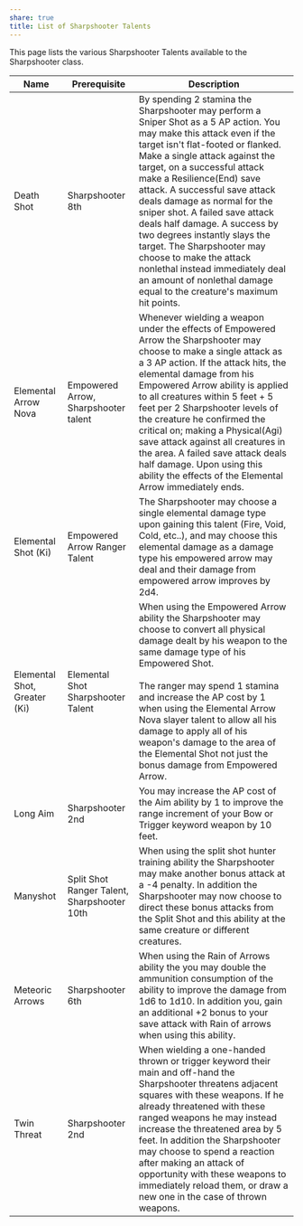 ```yaml
---
share: true
title: List of Sharpshooter Talents
---
```

This page lists the various Sharpshooter Talents available to the Sharpshooter class.

| Name                         | Prerequisite                                | Description                                                                                                                                                                                                                                                                                                                                                                                                                                                                                                                                                                                    |
| ---------------------------- | ------------------------------------------- | ---------------------------------------------------------------------------------------------------------------------------------------------------------------------------------------------------------------------------------------------------------------------------------------------------------------------------------------------------------------------------------------------------------------------------------------------------------------------------------------------------------------------------------------------------------------------------------------------- |
| Death Shot                   | Sharpshooter 8th                            | By spending 2 stamina the Sharpshooter may perform a Sniper Shot as a 5 AP action. You may make this attack even if the target isn't flat-footed or flanked. Make a single attack against the target, on a successful attack make a Resilience(End) save attack. A successful save attack deals damage as normal for the sniper shot. A failed save attack deals half damage. A success by two degrees instantly slays the target. The Sharpshooter may choose to make the attack nonlethal instead immediately deal an amount of nonlethal damage equal to the creature's maximum hit points. |
| Elemental Arrow Nova         | Empowered Arrow, Sharpshooter talent        | Whenever wielding a weapon under the effects of Empowered Arrow the Sharpshooter may choose to make a single attack as a 3 AP action. If the attack hits, the elemental damage from his Empowered Arrow ability is applied to all creatures within 5 feet + 5 feet per 2 Sharpshooter levels of the creature he confirmed the critical on; making a Physical(Agi) save attack against all creatures in the area. A failed save attack deals half damage. Upon using this ability the effects of the Elemental Arrow immediately ends.                                                          |
| Elemental Shot (Ki)          | Empowered Arrow Ranger Talent               | The Sharpshooter may choose a single elemental damage type upon gaining this talent (Fire, Void, Cold, etc..), and may choose this elemental damage as a damage type his empowered arrow may deal and their damage from empowered arrow improves by 2d4.                                                                                                                                                                                                                                                                                                                                       |
| Elemental Shot, Greater (Ki) | Elemental Shot Sharpshooter Talent          | When using the Empowered Arrow ability the Sharpshooter may choose to convert all physical damage dealt by his weapon to the same damage type of his Empowered Shot.<br><br>The ranger may spend 1 stamina and increase the AP cost by 1 when using the Elemental Arrow Nova slayer talent to allow all his damage to apply all of his weapon's damage to the area of the Elemental Shot not just the bonus damage from Empowered Arrow.                                                                                                                                                       |
| Long Aim                     | Sharpshooter 2nd                            | You may increase the AP cost of the Aim ability by 1 to improve the range increment of your Bow or Trigger keyword weapon by 10 feet.                                                                                                                                                                                                                                                                                                                                                                                                                                                          |
| Manyshot                     | Split Shot Ranger Talent, Sharpshooter 10th | When using the split shot hunter training ability the Sharpshooter may make another bonus attack at a -4 penalty. In addition the Sharpshooter may now choose to direct these bonus attacks from the Split Shot and this ability at the same creature or different creatures.                                                                                                                                                                                                                                                                                                                  |
| Meteoric Arrows              | Sharpshooter 6th                            | When using the Rain of Arrows ability the you may double the ammunition consumption of the ability to improve the damage from 1d6 to 1d10. In addition you, gain an additional +2 bonus to your save attack with Rain of arrows when using this ability.                                                                                                                                                                                                                                                                                                                                       |
| Twin Threat                  | Sharpshooter 2nd                            | When wielding a one-handed thrown or trigger keyword their main and off-hand the Sharpshooter threatens adjacent squares with these weapons. If he already threatened with these ranged weapons he may instead increase the threatened area by 5 feet. In addition the Sharpshooter may choose to spend a reaction after making an attack of opportunity with these weapons to immediately reload them, or draw a new one in the case of thrown weapons.                                                                                                                                       |
